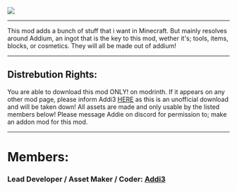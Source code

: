 ![](https://dub01pap001files.storage.live.com/y4mv9BRLmbtLcgGKx1jMZvuQXxBS6zrP1GY8fNWLnsWYFRJqgSTN-ur85MXIlb_gNax50R1f_peV_ZnSqUaSb551J72OVB00PhDZ8Kwk8_NGV_A8lThQsJHi4p1keTtJAR7qrBUBrx81wm2vNZpKS4cCSv7iDvNqCa5KjAJeHbISuFlzzUOAs_TdoKpjz1r8MiRQVf3if83SP_ma838X4zRwLH8jfpFeVHs1XCc2CcWip8?encodeFailures=1&width=912&height=181)
***
This mod adds a bunch of stuff that i want in Minecraft. But mainly resolves around Addium, an ingot that is the key to this mod, wether it's; tools, items, blocks, or cosmetics. They will all be made out of addium!

***
## Distrebution Rights:
You are able to download this mod ONLY! on modrinth. If it appears on any other mod page, please inform Addi3 [HERE](https://discord.com/invite/cRPjGDy37p) as this is an unofficial download and will be taken down!
All assets are made and only usable by the listed members below! Please message Addie on discord for permission to; make an addon mod for this mod.

***

# Members:

### Lead Developer / Asset Maker / Coder: [Addi3](https://www.youtube.com/channel/UCvhwMmPtf0YfL07q_w_uCoA)
